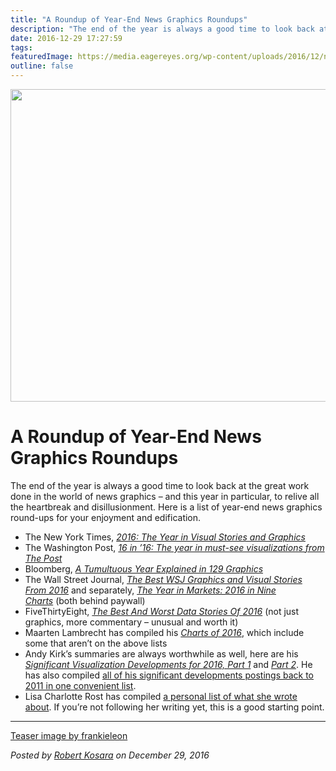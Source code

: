 ```yaml
---
title: "A Roundup of Year-End News Graphics Roundups"
description: "The end of the year is always a good time to look back at the great work done in the world of news graphics – and this year in particular, to relive all the heartbreak and disillusionment. Here is a list of year-end news graphics round-ups for your enjoyment and edification."
date: 2016-12-29 17:27:59
tags: 
featuredImage: https://media.eagereyes.org/wp-content/uploads/2016/12/new-year-2017.jpg
outline: false
---
```


<p align="center"><img src="https://media.eagereyes.org/wp-content/uploads/2016/12/new-year-2017.jpg" width="720" height="500" /></p>

# A Roundup of Year-End News Graphics Roundups

The end of the year is always a good time to look back at the great work done in the world of news graphics – and this year in particular, to relive all the heartbreak and disillusionment. Here is a list of year-end news graphics round-ups for your enjoyment and edification.

<ul>
    <li>The New York Times, <a href="http://www.nytimes.com/interactive/2016/12/28/us/year-in-interactive-graphics.html?_r=0"><em>2016: The Year in Visual Stories and Graphics</em></a></li>
    <li>The Washington Post, <a href="https://www.washingtonpost.com/graphics/national/2016-in-graphics/"> <em>16 in ’16: The year in must-see visualizations from The Post </em></a></li>
    <li>Bloomberg, <a href="https://www.bloomberg.com/graphics/2016-in-graphics/"><em>A Tumultuous Year Explained in 129 Graphics</em></a></li>
    <li>The Wall Street Journal, <em><a href="http://www.wsj.com/graphics/graphics-year-in-review-2016/">The Best WSJ Graphics and Visual Stories From 2016</a> </em>and separately, <em><a title="The Year in Markets: 2016 in Nine Charts" href="http://www.wsj.com/graphics/year-in-markets-2016-in-nine-charts">The Year in Markets: 2016 in Nine Charts</a> </em>(both behind paywall)</li>
    <li>FiveThirtyEight, <a href="http://fivethirtyeight.com/features/the-best-and-worst-data-stories-of-2016/"><em>The Best And Worst Data Stories Of 2016</em></a> (not just graphics, more commentary – unusual and worth it)</li>
    <li>Maarten Lambrecht has compiled his <a href="http://www.maartenlambrechts.com/2016/12/21/the-charts-of-2016.html"><em>Charts of 2016</em></a>, which include some that aren’t on the above lists</li>
    <li>Andy Kirk’s summaries are always worthwhile as well, here are his <a href="http://www.visualisingdata.com/2016/07/10-significant-visualisation-developments-january-june-2016/"><em>Significant Visualization Developments for 2016, Part 1</em></a> and <a href="http://www.visualisingdata.com/2016/12/10-significant-visualisation-developments-july-december-2016/"><em>Part 2</em></a>. He has also compiled <a href="http://www.visualisingdata.com/2016/12/collection-significant-development-posts/">all of his significant developments postings back to 2011 in one convenient list</a>.</li>
    <li>Lisa Charlotte Rost has compiled <a href="https://lisacharlotterost.github.io/2016/12/18/year-in-review/">a personal list of what she wrote about</a>. If you’re not following her writing yet, this is a good starting point.</li>
</ul>

<hr />

<a href="https://www.flickr.com/photos/23307937@N04/30857302623/">Teaser image by frankieleon</a>


_Posted by <a href="/about">Robert Kosara</a> on December 29, 2016_



